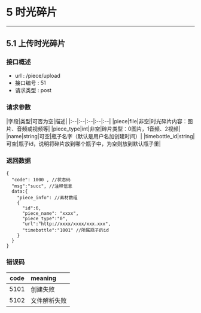 # 5 时光碎片

--------------------------------------------------------------------   
## 5.1 上传时光碎片

### 接口概述

* url : /piece/upload
* 接口编号 : 51
* 请求类型 : post


### 请求参数


|字段|类型|可否为空|描述|
|:--|:--|:--|:--|:--|
|piece|file|非空|时光碎片内容：图片、音频或视频等|
|piece_type|int|非空|碎片类型：0图片，1音频、2视频|
|name|string|可空|瓶子名字（默认是用户名加创建时间）|
|timebottle_id|string|可空|瓶子id，说明将碎片放到哪个瓶子中，为空则放到默认瓶子里|


### 返回数据

```
{
  "code": 1000 , //状态码
  "msg":"succ", //注释信息
  data:{
    "piece_info": //素材数组
    {
      "id":6,
      "piece_name": "xxxx",
      "piece_type":"0",
      "url":"http://xxxx/xxxx/xxx.xxx",
      "timebottle":"1001" //所属瓶子的id
    }
  }
}
```

### 错误码

|code|meaning|
|:--:|:--|
|5101|创建失败|
|5102|文件解析失败|
